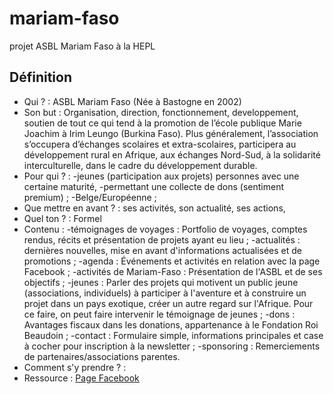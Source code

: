 # mariam-faso
projet ASBL Mariam Faso à la HEPL

## Définition

- Qui ? : ASBL Mariam Faso (Née à Bastogne en 2002)
- Son but : Organisation, direction, fonctionnement, developpement, soutien de tout ce qui tend à la promotion de l’école publique Marie Joachim à Irim Leungo (Burkina Faso). Plus généralement, l’association s’occupera d’échanges scolaires et extra-scolaires, participera au développement rural en Afrique, aux échanges Nord-Sud, à la solidarité interculturelle, dans le cadre du développement durable.
- Pour qui ? :
  -jeunes (participation aux projets) personnes avec une certaine maturité,
  -permettant une collecte de dons (sentiment premium) ;
  -Belge/Européenne ;
- Que mettre en avant ? : ses activités, son actualité, ses actions,
- Quel ton ? : Formel
- Contenu :
  -témoignages de voyages : Portfolio de voyages, comptes rendus, récits et présentation de projets ayant eu lieu ;
  -actualités : dernières nouvelles, mise en avant d'informations actualisées et de promotions ;
  -agenda : Événements et activités en relation avec la page Facebook ;
  -activités de Mariam-Faso : Présentation de l'ASBL et de ses objectifs ;
  -jeunes : Parler des projets qui motivent un public jeune (associations, individuels) à participer à l'aventure et à construire un projet dans un pays exotique, créer un autre regard sur l'Afrique. Pour ce faire, on peut faire intervenir le témoignage de jeunes ;
  -dons : Avantages fiscaux dans les donations, appartenance à le Fondation Roi Beaudoin ;
  -contact : Formulaire simple, informations principales et case à cocher pour inscription à la newsletter ;
  -sponsoring : Remerciements de partenaires/associations parentes.
- Comment s'y prendre ? :
- Ressource : [Page Facebook](https://fr-fr.facebook.com/MariamFaso/)
